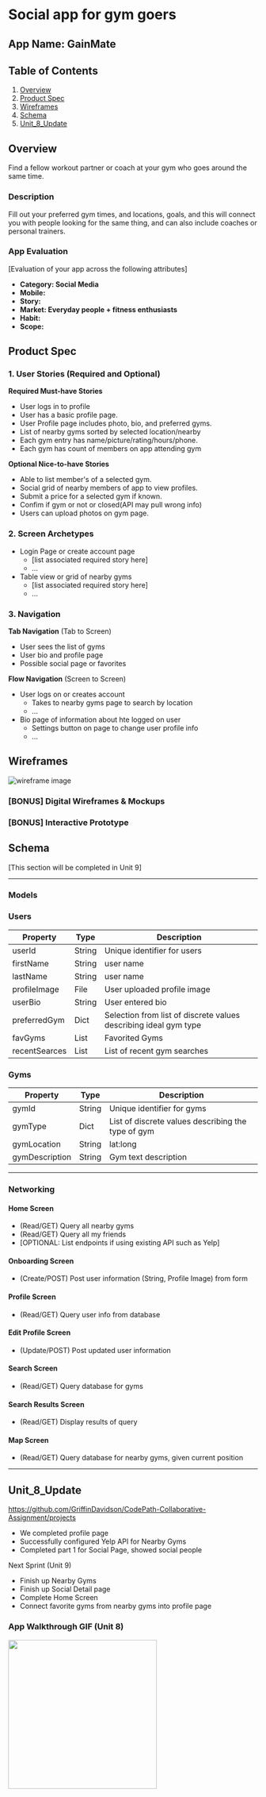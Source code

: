 # Social app for gym goers

## App Name: GainMate

## Table of Contents

1. [Overview](#Overview)
2. [Product Spec](#Product-Spec)
3. [Wireframes](#Wireframes)
4. [Schema](#Schema)
5. [Unit_8_Update](#Unit_8_Update)
## Overview

Find a fellow workout partner or coach at your gym who goes around the same time.

### Description

Fill out your preferred gym times, and locations, goals, and this will connect you with people looking for the same thing, and can also include coaches or personal trainers.

### App Evaluation

[Evaluation of your app across the following attributes]

- **Category: Social Media**
- **Mobile:**
- **Story:**
- **Market: Everyday people + fitness enthusiasts**
- **Habit:**
- **Scope:**

## Product Spec

### 1. User Stories (Required and Optional)

**Required Must-have Stories**

- User logs in to profile
- User has a basic profile page.
- User Profile page includes photo, bio, and preferred gyms.
- List of nearby gyms sorted by selected location/nearby
- Each gym entry has name/picture/rating/hours/phone.
- Each gym has count of members on app attending gym

**Optional Nice-to-have Stories**

- Able to list member's of a selected gym.
- Social grid of nearby members of app to view profiles.
- Submit a price for a selected gym if known.
- Confim if gym or not or closed(API may pull wrong info)
- Users can upload photos on gym page.

### 2. Screen Archetypes

- Login Page or create account page
  - [list associated required story here]
  - ...
- Table view or grid of nearby gyms
  - [list associated required story here]
  - ...

### 3. Navigation

**Tab Navigation** (Tab to Screen)

- User sees the list of gyms
- User bio and profile page
- Possible social page or favorites

**Flow Navigation** (Screen to Screen)

- User logs on or creates account
  - Takes to nearby gyms page to search by location
  - ...
- Bio page of information about hte logged on user
  - Settings button on page to change user profile info
  - ...

## Wireframes

![wireframe image](./wireframe.png 'Wireframe Image')

### [BONUS] Digital Wireframes & Mockups

### [BONUS] Interactive Prototype

## Schema

[This section will be completed in Unit 9]

---

### Models

### Users

| Property      | Type   | Description                                                      |
| ------------- | ------ | ---------------------------------------------------------------- |
| userId        | String | Unique identifier for users                                      |
| firstName     | String | user name                                                        |
| lastName      | String | user name                                                        |
| profileImage  | File   | User uploaded profile image                                      |
| userBio       | String | User entered bio                                                 |
| preferredGym  | Dict   | Selection from list of discrete values describing ideal gym type |
| favGyms       | List   | Favorited Gyms                                                   |
| recentSearces | List   | List of recent gym searches                                      |

### Gyms

| Property       | Type   | Description                                        |
| -------------- | ------ | -------------------------------------------------- |
| gymId          | String | Unique identifier for gyms                         |
| gymType        | Dict   | List of discrete values describing the type of gym |
| gymLocation    | String | lat:long                                           |
| gymDescription | String | Gym text description                               |

---

### Networking

#### Home Screen

- (Read/GET) Query all nearby gyms
- (Read/GET) Query all my friends
- [OPTIONAL: List endpoints if using existing API such as Yelp]

#### Onboarding Screen

- (Create/POST) Post user information (String, Profile Image) from form

#### Profile Screen

- (Read/GET) Query user info from database

#### Edit Profile Screen

- (Update/POST) Post updated user information

#### Search Screen

- (Read/GET) Query database for gyms

#### Search Results Screen

- (Read/GET) Display results of query

#### Map Screen

- (Read/GET) Query database for nearby gyms, given current position

---

## Unit_8_Update
https://github.com/GriffinDavidson/CodePath-Collaborative-Assignment/projects

- We completed profile page
- Successfully configured Yelp API for Nearby Gyms 
- Completed part 1 for Social Page, showed social people

Next Sprint (Unit 9) 
- Finish up Nearby Gyms 
- Finish up Social Detail page 
- Complete Home Screen 
- Connect favorite gyms from nearby gyms into profile page

### App Walkthrough GIF (Unit 8)

<img src="https://github.com/GriffinDavidson/CodePath-Collaborative-Assignment/blob/main/GymPal_Unit_8.gif" width=300><br>

